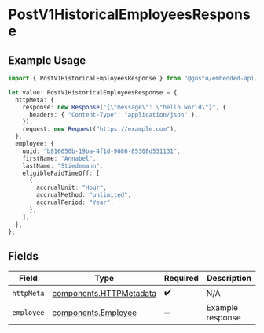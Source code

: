 # PostV1HistoricalEmployeesResponse

## Example Usage

```typescript
import { PostV1HistoricalEmployeesResponse } from "@gusto/embedded-api/models/operations/postv1historicalemployees.js";

let value: PostV1HistoricalEmployeesResponse = {
  httpMeta: {
    response: new Response("{\"message\": \"hello world\"}", {
      headers: { "Content-Type": "application/json" },
    }),
    request: new Request("https://example.com"),
  },
  employee: {
    uuid: "b816650b-19ba-4f1d-9086-85308d531131",
    firstName: "Annabel",
    lastName: "Stiedemann",
    eligiblePaidTimeOff: [
      {
        accrualUnit: "Hour",
        accrualMethod: "unlimited",
        accrualPeriod: "Year",
      },
    ],
  },
};
```

## Fields

| Field                                                              | Type                                                               | Required                                                           | Description                                                        |
| ------------------------------------------------------------------ | ------------------------------------------------------------------ | ------------------------------------------------------------------ | ------------------------------------------------------------------ |
| `httpMeta`                                                         | [components.HTTPMetadata](../../models/components/httpmetadata.md) | :heavy_check_mark:                                                 | N/A                                                                |
| `employee`                                                         | [components.Employee](../../models/components/employee.md)         | :heavy_minus_sign:                                                 | Example response                                                   |